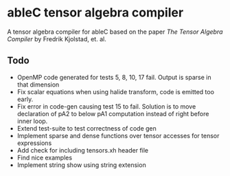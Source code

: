 # ableC tensor algebra compiler
A tensor algebra compiler for ableC based on the paper *The Tensor Algebra Compiler* by Fredrik Kjolstad, et. al.

## Todo
* OpenMP code generated for tests 5, 8, 10, 17 fail. Output is sparse in that dimension
* Fix scalar equations when using halide transform, code is emitted too early.
* Fix error in code-gen causing test 15 to fail. Solution is to move declaration of pA2 to below pA1 computation instead of right before inner loop.
* Extend test-suite to test correctness of code gen
* Implement sparse and dense functions over tensor accesses for tensor expressions
* Add check for including tensors.xh header file
* Find nice examples
* Implement string show using string extension
